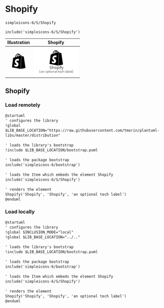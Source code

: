 # Shopify


```text
simpleicons-6/S/Shopify
```

```text
include('simpleicons-6/S/Shopify')
```



| Illustration | Shopify |
| :---: | :---: |
| ![illustration for Illustration](../../simpleicons-6/S/Shopify.png) | ![illustration for Shopify](../../simpleicons-6/S/Shopify.Local.png) |




## Shopify

### Load remotely
```plantuml
@startuml
' configures the library
!global $LIB_BASE_LOCATION="https://raw.githubusercontent.com/tmorin/plantuml-libs/master/distribution"

' loads the library's bootstrap
!include $LIB_BASE_LOCATION/bootstrap.puml

' loads the package bootstrap
include('simpleicons-6/bootstrap')

' loads the Item which embeds the element Shopify
include('simpleicons-6/S/Shopify')

' renders the element
Shopify('Shopify', 'Shopify', 'an optional tech label')
@enduml
```

### Load locally
```plantuml
@startuml
' configures the library
!global $INCLUSION_MODE="local"
!global $LIB_BASE_LOCATION="../.."

' loads the library's bootstrap
!include $LIB_BASE_LOCATION/bootstrap.puml

' loads the package bootstrap
include('simpleicons-6/bootstrap')

' loads the Item which embeds the element Shopify
include('simpleicons-6/S/Shopify')

' renders the element
Shopify('Shopify', 'Shopify', 'an optional tech label')
@enduml
```

